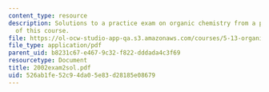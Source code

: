 ```yaml
---
content_type: resource
description: Solutions to a practice exam on organic chemistry from a previous version
  of this course.
file: https://ol-ocw-studio-app-qa.s3.amazonaws.com/courses/5-13-organic-chemistry-ii-fall-2003/526ab1fe52c94da05e83d28185e08679_2002exam2sol.pdf
file_type: application/pdf
parent_uid: b8231c67-e467-9c32-f822-dddada4c3f69
resourcetype: Document
title: 2002exam2sol.pdf
uid: 526ab1fe-52c9-4da0-5e83-d28185e08679
---
```


